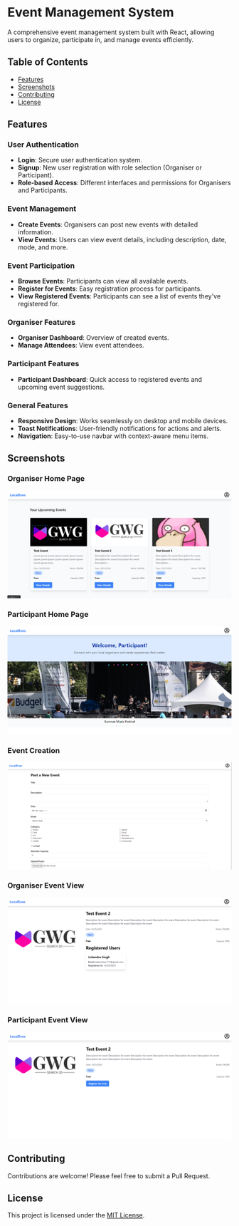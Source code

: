# Event Management System

A comprehensive event management system built with React, allowing users to organize, participate in, and manage events efficiently.

## Table of Contents

- [Features](#features)
- [Screenshots](#screenshots)
- [Contributing](#contributing)
- [License](#license)

## Features

### User Authentication

- **Login**: Secure user authentication system.
- **Signup**: New user registration with role selection (Organiser or Participant).
- **Role-based Access**: Different interfaces and permissions for Organisers and Participants.

### Event Management

- **Create Events**: Organisers can post new events with detailed information.
- **View Events**: Users can view event details, including description, date, mode, and more.

### Event Participation

- **Browse Events**: Participants can view all available events.
- **Register for Events**: Easy registration process for participants.
- **View Registered Events**: Participants can see a list of events they've registered for.

### Organiser Features

- **Organiser Dashboard**: Overview of created events.
- **Manage Attendees**: View event attendees.

### Participant Features

- **Participant Dashboard**: Quick access to registered events and upcoming event suggestions.

### General Features

- **Responsive Design**: Works seamlessly on desktop and mobile devices.
- **Toast Notifications**: User-friendly notifications for actions and alerts.
- **Navigation**: Easy-to-use navbar with context-aware menu items.

## Screenshots

### Organiser Home Page

![Organiser Home Page](./screenshots/ss1.png)

### Participant Home Page

![Participant Home Page](./screenshots/ss4.png)

### Event Creation

![Event Creation](./screenshots/ss6.png)

### Organiser Event View

![Organiser Event View](./screenshots/ss3.png)

### Participant Event View

![Participant Event View](./screenshots/ss5.png)

## Contributing

Contributions are welcome! Please feel free to submit a Pull Request.

## License

This project is licensed under the [MIT License](LICENSE).
